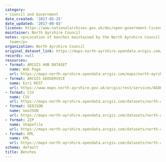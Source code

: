 ```yaml
---
category:
- Council and Government
date_created: '2017-05-25'
date_updated: '2017-08-03'
license: https://www.nationalarchives.gov.uk/doc/open-government-licence/version/3/
maintainer: North Ayrshire Council
notes: <p>Location of benches maintained by the North Ayrshire Council Streetscene
  team</p>
organization: North Ayrshire Council
original_dataset_link: https://maps-north-ayrshire.opendata.arcgis.com/maps/north-ayrshire::benches
records: null
resources:
- format: ARCGIS HUB DATASET
  name: Web Page
  url: https://maps-north-ayrshire.opendata.arcgis.com/maps/north-ayrshire::benches
- format: ARCGIS GEOSERVICE
  name: Esri REST
  url: https://www.maps.north-ayrshire.gov.uk/arcgis/rest/services/AGOL/Open_Data_Portal2/MapServer/5
- format: CSV
  name: CSV
  url: https://maps-north-ayrshire.opendata.arcgis.com/datasets/north-ayrshire::benches.csv?outSR=%7B%22latestWkid%22%3A27700%2C%22wkid%22%3A27700%7D
- format: GEOJSON
  name: GeoJSON
  url: https://maps-north-ayrshire.opendata.arcgis.com/datasets/north-ayrshire::benches.geojson?outSR=%7B%22latestWkid%22%3A27700%2C%22wkid%22%3A27700%7D
- format: ZIP
  name: Shapefile
  url: https://maps-north-ayrshire.opendata.arcgis.com/datasets/north-ayrshire::benches.zip?outSR=%7B%22latestWkid%22%3A27700%2C%22wkid%22%3A27700%7D
- format: KML
  name: KML
  url: https://maps-north-ayrshire.opendata.arcgis.com/datasets/north-ayrshire::benches.kml?outSR=%7B%22latestWkid%22%3A27700%2C%22wkid%22%3A27700%7D
schema: default
title: Benches
---
```


